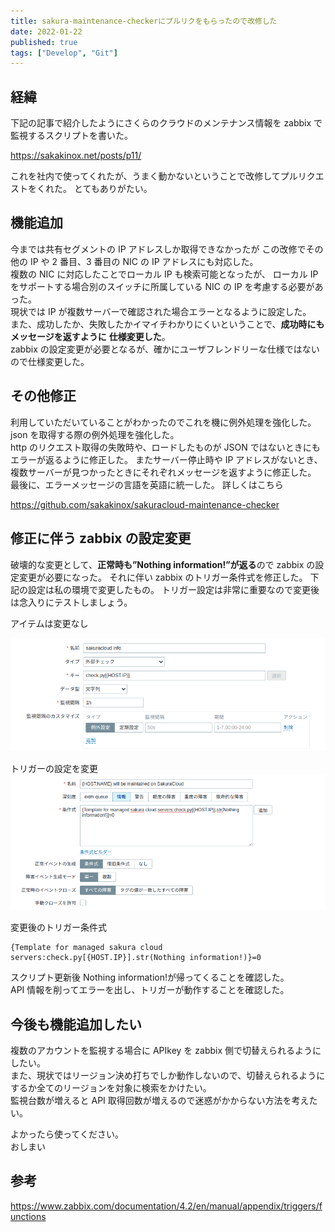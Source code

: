 ```yaml
---
title: sakura-maintenance-checkerにプルリクをもらったので改修した
date: 2022-01-22
published: true
tags: ["Develop", "Git"]
---
```


## 経緯

下記の記事で紹介したようにさくらのクラウドのメンテナンス情報を zabbix で監視するスクリプトを書いた。

https://sakakinox.net/posts/p11/

これを社内で使ってくれたが、うまく動かないということで改修してプルリクエストをくれた。
とてもありがたい。

## 機能追加

今までは共有セグメントの IP アドレスしか取得できなかったが
この改修でその他の IP や 2 番目、3 番目の NIC の IP アドレスにも対応した。  
複数の NIC に対応したことでローカル IP も検索可能となったが、
ローカル IP をサポートする場合別のスイッチに所属している NIC の IP を考慮する必要があった。  
現状では IP が複数サーバーで確認された場合エラーとなるように設定した。  
また、成功したか、失敗したかイマイチわかりにくいということで、**成功時にもメッセージを返すように**
**仕様変更した**。  
zabbix の設定変更が必要となるが、確かにユーザフレンドリーな仕様ではないので仕様変更した。

## その他修正

利用していただいていることがわかったのでこれを機に例外処理を強化した。  
json を取得する際の例外処理を強化した。  
http のリクエスト取得の失敗時や、ロードしたものが JSON ではないときにもエラーが返るように修正した。
またサーバー停止時や IP アドレスがないとき、複数サーバーが見つかったときにそれぞれメッセージを返すように修正した。
最後に、エラーメッセージの言語を英語に統一した。
詳しくはこちら

https://github.com/sakakinox/sakuracloud-maintenance-checker

## 修正に伴う zabbix の設定変更

破壊的な変更として、**正常時も”Nothing information!”が返る**ので zabbix の設定変更が必要になった。
それに伴い zabbix のトリガー条件式を修正した。
下記の設定は私の環境で変更したもの。
トリガー設定は非常に重要なので変更後は念入りにテストしましょう。

アイテムは変更なし

![image-20220122205719026](../image/p24/image-20220122205719026.png)

トリガーの設定を変更
![image-20220122215605484](../image/p24/image-20220122215605484.png)

変更後のトリガー条件式

```
{Template for managed sakura cloud servers:check.py[{HOST.IP}].str(Nothing information!)}=0
```

スクリプト更新後
Nothing information!が帰ってくることを確認した。  
API 情報を削ってエラーを出し、トリガーが動作することを確認した。

## 今後も機能追加したい

複数のアカウントを監視する場合に APIkey を zabbix 側で切替えられるようにしたい。  
また、現状ではリージョン決め打ちでしか動作しないので、切替えられるようにするか全てのリージョンを対象に検索をかけたい。  
監視台数が増えると API 取得回数が増えるので迷惑がかからない方法を考えたい。

よかったら使ってください。  
おしまい

## 参考

https://www.zabbix.com/documentation/4.2/en/manual/appendix/triggers/functions
